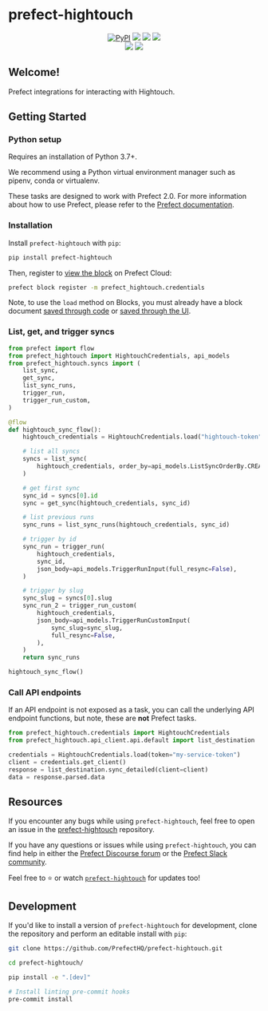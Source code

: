 # prefect-hightouch

<p align="center">
    <a href="https://pypi.python.org/pypi/prefect-hightouch/" alt="PyPI version">
        <img alt="PyPI" src="https://img.shields.io/pypi/v/prefect-hightouch?color=0052FF&labelColor=090422"></a>
    <a href="https://github.com/PrefectHQ/prefect-hightouch/" alt="Stars">
        <img src="https://img.shields.io/github/stars/PrefectHQ/prefect-hightouch?color=0052FF&labelColor=090422" /></a>
    <a href="https://pepy.tech/badge/prefect-hightouch/" alt="Downloads">
        <img src="https://img.shields.io/pypi/dm/prefect-hightouch?color=0052FF&labelColor=090422" /></a>
    <a href="https://github.com/PrefectHQ/prefect-hightouch/pulse" alt="Activity">
        <img src="https://img.shields.io/github/commit-activity/m/PrefectHQ/prefect-hightouch?color=0052FF&labelColor=090422" /></a>
    <br>
    <a href="https://prefect-community.slack.com" alt="Slack">
        <img src="https://img.shields.io/badge/slack-join_community-red.svg?color=0052FF&labelColor=090422&logo=slack" /></a>
    <a href="https://discourse.prefect.io/" alt="Discourse">
        <img src="https://img.shields.io/badge/discourse-browse_forum-red.svg?color=0052FF&labelColor=090422&logo=discourse" /></a>
</p>

## Welcome!

Prefect integrations for interacting with Hightouch.

## Getting Started

### Python setup

Requires an installation of Python 3.7+.

We recommend using a Python virtual environment manager such as pipenv, conda or virtualenv.

These tasks are designed to work with Prefect 2.0. For more information about how to use Prefect, please refer to the [Prefect documentation](https://orion-docs.prefect.io/).

### Installation

Install `prefect-hightouch` with `pip`:

```bash
pip install prefect-hightouch
```

Then, register to [view the block](https://orion-docs.prefect.io/ui/blocks/) on Prefect Cloud:

```bash
prefect block register -m prefect_hightouch.credentials
```

Note, to use the `load` method on Blocks, you must already have a block document [saved through code](https://orion-docs.prefect.io/concepts/blocks/#saving-blocks) or [saved through the UI](https://orion-docs.prefect.io/ui/blocks/).

### List, get, and trigger syncs

```python
from prefect import flow
from prefect_hightouch import HightouchCredentials, api_models
from prefect_hightouch.syncs import (
    list_sync,
    get_sync,
    list_sync_runs,
    trigger_run,
    trigger_run_custom,
)

@flow
def hightouch_sync_flow():
    hightouch_credentials = HightouchCredentials.load("hightouch-token")

    # list all syncs
    syncs = list_sync(
        hightouch_credentials, order_by=api_models.ListSyncOrderBy.CREATEDAT
    )

    # get first sync
    sync_id = syncs[0].id
    sync = get_sync(hightouch_credentials, sync_id)

    # list previous runs
    sync_runs = list_sync_runs(hightouch_credentials, sync_id)

    # trigger by id
    sync_run = trigger_run(
        hightouch_credentials,
        sync_id,
        json_body=api_models.TriggerRunInput(full_resync=False),
    )

    # trigger by slug
    sync_slug = syncs[0].slug
    sync_run_2 = trigger_run_custom(
        hightouch_credentials,
        json_body=api_models.TriggerRunCustomInput(
            sync_slug=sync_slug,
            full_resync=False,
        ),
    )
    return sync_runs

hightouch_sync_flow()
```

### Call API endpoints

If an API endpoint is not exposed as a task, you can call the underlying API endpoint functions, but note, these are **not** Prefect tasks.

```python
from prefect_hightouch.credentials import HightouchCredentials
from prefect_hightouch.api_client.api.default import list_destination

credentials = HightouchCredentials.load(token="my-service-token")
client = credentials.get_client()
response = list_destination.sync_detailed(client=client)
data = response.parsed.data
```

## Resources

If you encounter any bugs while using `prefect-hightouch`, feel free to open an issue in the [prefect-hightouch](https://github.com/PrefectHQ/prefect-hightouch) repository.

If you have any questions or issues while using `prefect-hightouch`, you can find help in either the [Prefect Discourse forum](https://discourse.prefect.io/) or the [Prefect Slack community](https://prefect.io/slack).

Feel free to ⭐️ or watch [`prefect-hightouch`](https://github.com/PrefectHQ/prefect-hightouch) for updates too!

## Development

If you'd like to install a version of `prefect-hightouch` for development, clone the repository and perform an editable install with `pip`:

```bash
git clone https://github.com/PrefectHQ/prefect-hightouch.git

cd prefect-hightouch/

pip install -e ".[dev]"

# Install linting pre-commit hooks
pre-commit install
```
